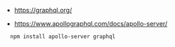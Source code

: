 
- https://graphql.org/

- https://www.apollographql.com/docs/apollo-server/

```
  npm install apollo-server graphql
```